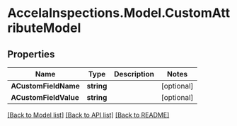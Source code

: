 # AccelaInspections.Model.CustomAttributeModel
## Properties

Name | Type | Description | Notes
------------ | ------------- | ------------- | -------------
**ACustomFieldName** | **string** |  | [optional] 
**ACustomFieldValue** | **string** |  | [optional] 

[[Back to Model list]](../README.md#documentation-for-models) [[Back to API list]](../README.md#documentation-for-api-endpoints) [[Back to README]](../README.md)

